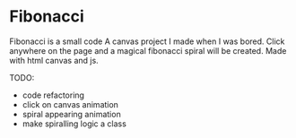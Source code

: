 # Fibonacci

Fibonacci is a small code 
A canvas project I made when I was bored.
Click anywhere on the page and a magical fibonacci spiral will be created.
Made with html canvas and js.

TODO:
- code refactoring
- click on canvas animation
- spiral appearing animation
- make spiralling logic a class
